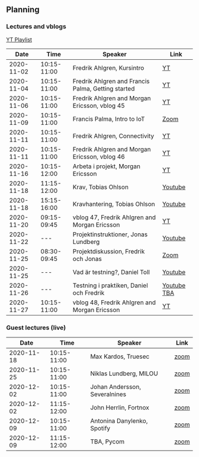 ## Planning


### Lectures and vblogs

[YT Playlist](https://www.youtube.com/playlist?list=PL70wNv4dBdJzS599hgky6oMcVWWjKcLnW)

| Date        | Time 		| Speaker | Link |
| ---         |  --- 		| ---     |---   |
| 2020-11-02  | 10:15-11:00 | Fredrik Ahlgren, Kursintro| [YT](https://youtu.be/vHUfvAV33SQ) |
| 2020-11-04  | 10:15-11:00 | Fredrik Ahlgren and Francis Palma, Getting started | [YT](https://youtu.be/1i5fSXpg6rQ) |
| 2020-11-06  | 10:15-11:00 | Fredrik Ahlgren and Morgan Ericsson, vblog 45 | [YT](https://youtu.be/-bP9hoArxgo) |
| 2020-11-09  | 10:15-11:00 | Francis Palma, Intro to IoT | [Zoom](404) |
| 2020-11-11  | 10:15-11:00 | Fredrik Ahlgren, Connectivity | [YT](https://youtu.be/MZbPvDoEzxc) |
| 2020-11-11  | 10:15-11:00 | Fredrik Ahlgren and Morgan Ericsson, vblog 46 | [YT](https://youtu.be/uphwOPJPKjg) |
| 2020-11-16  | 10:15-12:00 | Arbeta i projekt, Morgan Ericsson | [YT](https://youtu.be/EFi5w5M_vPI) |
| 2020-11-18  | 11:15-12:00 | Krav, Tobias Ohlson | [Youtube](https://youtu.be/0S_EyHF3x6I) |
| 2020-11-18  | 15:15-16:00 | Kravhantering, Tobias Ohlson | [Youtube](https://youtu.be/mrdqzSp-PsM) |
| 2020-11-20  | 09:15-09:45 | vblog 47, Fredrik Ahlgren and Morgan Ericsson | [YT](https://youtu.be/pIwS9dqJDBM) |
| 2020-11-22  | --- | Projektinstruktioner, Jonas Lundberg | [Youtube](https://youtu.be/bKp3BKQK9FE) |
| 2020-11-25  | 08:30-09:45 | Projektdiskussion, Fredrik och Jonas | [Zoom](https://lnu-se.zoom.us/j/6466400631) |
| 2020-11-25  | --- | Vad är testning?, Daniel Toll | [Youtube](https://youtu.be/MrRaXrOOF9Y) |
| 2020-11-26  | --- | Testning i praktiken, Daniel och Fredrik | [Youtube TBA]() |
| 2020-11-27  | 10:15-11:00 | vblog 48, Fredrik Ahlgren and Morgan Ericsson | [YT](https://youtu.be/JCzbjxyOZvg) |



### Guest lectures (live)

| Date        | Time 		| Speaker | Link |
| ---         |  --- 		| ---     |---   |
| 2020-11-18  | 10:15-11:00 | Max Kardos, Truesec | [zoom](https://lnu-se.zoom.us/j/6466400631) |
| 2020-11-25  | 10:15-11:00 | Niklas Lundberg, MILOU | [zoom](https://lnu-se.zoom.us/j/6466400631) |
| 2020-12-02  | 10:15-11:00 | Johan Andersson, Severalnines | [zoom](https://lnu-se.zoom.us/j/6466400631) |
| 2020-12-02  | 11:15-12:00 | John Herrlin, Fortnox | [zoom](https://lnu-se.zoom.us/j/6466400631) |
| 2020-12-09  | 10:15-11:00 | Antonina Danylenko, Spotify | [zoom](https://lnu-se.zoom.us/j/6466400631) |
| 2020-12-09  | 11:15-12:00 | TBA, Pycom | [zoom](https://lnu-se.zoom.us/j/6466400631) |
